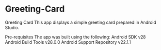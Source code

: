 # Greeting-Card
Greeting Card
This app displays a simple greeting card prepared in Android Studio. 

Pre-requisites
The app was built using the following:
    Android SDK v28
    Android Build Tools v28.0.0
    Android Support Repository v22.1.1

